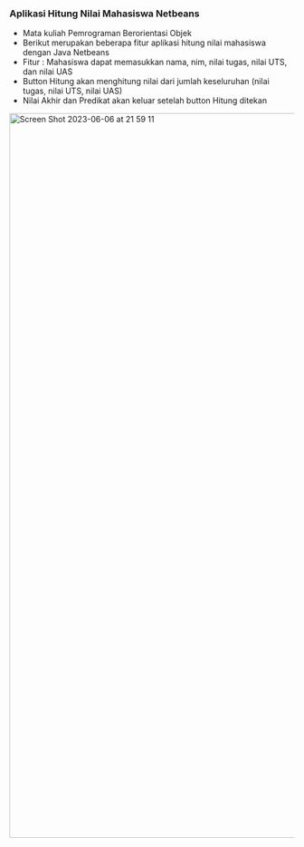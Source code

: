 <h3>Aplikasi Hitung Nilai Mahasiswa Netbeans</h3>

- Mata kuliah Pemrograman Berorientasi Objek
- Berikut merupakan beberapa fitur aplikasi hitung nilai mahasiswa dengan Java Netbeans
- Fitur : Mahasiswa dapat memasukkan nama, nim, nilai tugas, nilai UTS, dan nilai UAS
- Button Hitung akan menghitung nilai dari jumlah keseluruhan (nilai tugas, nilai UTS, nilai UAS) 
- Nilai Akhir dan Predikat akan keluar setelah button Hitung ditekan

<img width="1280" alt="Screen Shot 2023-06-06 at 21 59 11" src="https://github.com/FidelaAzzahra/hitung_nilai_mahasiswa/assets/114632917/b92fad35-7a79-4603-951f-f21081842e73">

